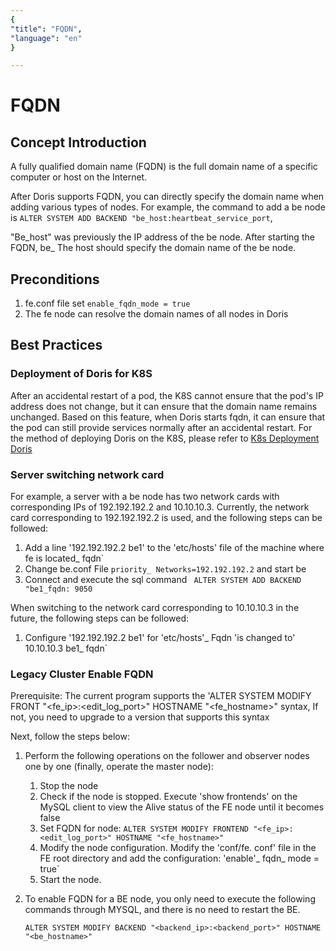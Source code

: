 ```yaml
---
{
"title": "FQDN",
"language": "en"
}

---
```


<!--
Licensed to the Apache Software Foundation (ASF) under one
or more contributor license agreements.  See the NOTICE file
distributed with this work for additional information
regarding copyright ownership.  The ASF licenses this file
to you under the Apache License, Version 2.0 (the
"License"); you may not use this file except in compliance
with the License.  You may obtain a copy of the License at

  http://www.apache.org/licenses/LICENSE-2.0

Unless required by applicable law or agreed to in writing,
software distributed under the License is distributed on an
"AS IS" BASIS, WITHOUT WARRANTIES OR CONDITIONS OF ANY
KIND, either express or implied.  See the License for the
specific language governing permissions and limitations
under the License.
-->

# FQDN

## Concept Introduction

<version since="dev"></version>

A fully qualified domain name (FQDN) is the full domain name of a specific computer or host on the Internet.

After Doris supports FQDN, you can directly specify the domain name when adding various types of nodes. For example, the command to add a be node is `ALTER SYSTEM ADD BACKEND "be_host:heartbeat_service_port`,

"Be_host" was previously the IP address of the be node. After starting the FQDN, be_ The host should specify the domain name of the be node.

## Preconditions

1. fe.conf file set `enable_fqdn_mode = true`
2. The fe node can resolve the domain names of all nodes in Doris

## Best Practices

### Deployment of Doris for K8S

After an accidental restart of a pod, the K8S cannot ensure that the pod's IP address does not change, but it can ensure that the domain name remains unchanged. Based on this feature, when Doris starts fqdn, it can ensure that the pod can still provide services normally after an accidental restart.
For the method of deploying Doris on the K8S, please refer to [K8s Deployment Doris](../../../community/developer-guide/k8s-deploy.md)

### Server switching network card

For example, a server with a be node has two network cards with corresponding IPs of 192.192.192.2 and 10.10.10.3. Currently, the network card corresponding to 192.192.192.2 is used, and the following steps can be followed:

1. Add a line '192.192.192.2 be1' to the 'etc/hosts' file of the machine where fe is located_ fqdn`
2. Change be.conf File ` priority_ Networks=192.192.192.2 ` and start be
3. Connect and execute the sql command ` ALTER SYSTEM ADD BACKEND "be1_fqdn: 9050`

When switching to the network card corresponding to 10.10.10.3 in the future, the following steps can be followed:

1. Configure '192.192.192.2 be1' for 'etc/hosts'_ Fqdn 'is changed to' 10.10.10.3 be1_ fqdn`

### Legacy Cluster Enable FQDN

Prerequisite: The current program supports the 'ALTER SYSTEM MODIFY FRONT "<fe_ip>:<edit_log_port>" HOSTNAME "<fe_hostname>" syntax,
If not, you need to upgrade to a version that supports this syntax

Next, follow the steps below:

1. Perform the following operations on the follower and observer nodes one by one (finally, operate the master node):

    1. Stop the node
    2. Check if the node is stopped. Execute 'show frontends' on the MySQL client to view the Alive status of the FE node until it becomes false
    3. Set FQDN for node: `ALTER SYSTEM MODIFY FRONTEND "<fe_ip>:<edit_log_port>" HOSTNAME "<fe_hostname>"`
    4. Modify the node configuration. Modify the 'conf/fe. conf' file in the FE root directory and add the configuration: 'enable'_ fqdn_ mode = true`
    5. Start the node.
    
2. To enable FQDN for a BE node, you only need to execute the following commands through MYSQL, and there is no need to restart the BE.

   `ALTER SYSTEM MODIFY BACKEND "<backend_ip>:<backend_port>" HOSTNAME "<be_hostname>"`



